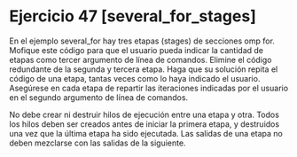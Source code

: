  # Ejercicio 47 [several_for_stages]
 
En el ejemplo several_for hay tres etapas (stages) de secciones omp for. Mofique este código para que el usuario pueda indicar la cantidad de etapas como tercer argumento de línea de comandos. Elimine el código redundante de la segunda y tercera etapa. Haga que su solución repita el código de una etapa, tantas veces como lo haya indicado el usuario. Asegúrese en cada etapa de repartir las iteraciones indicadas por el usuario en el segundo argumento de línea de comandos.

No debe crear ni destruir hilos de ejecución entre una etapa y otra. Todos los hilos deben ser creados antes de iniciar la primera etapa, y destruidos una vez que la última etapa ha sido ejecutada. Las salidas de una etapa no deben mezclarse con las salidas de la siguiente.